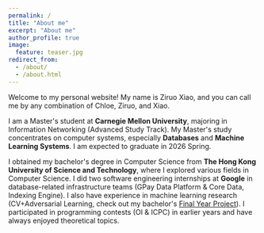 ```yaml
---
permalink: /
title: "About me"
excerpt: "About me"
author_profile: true
image:
  feature: teaser.jpg
redirect_from: 
  - /about/
  - /about.html
---
```

Welcome to my personal website! My name is Ziruo Xiao, and you can call me by any combination of Chloe, Ziruo, and Xiao.

I am a Master's student at **Carnegie Mellon University**, majoring in Information Networking (Advanced Study Track). My Master's study concentrates on computer systems, especially **Databases** and **Machine Learning Systems**. I am expected to graduate in 2026 Spring.

I obtained my bachelor's degree in Computer Science from **The Hong Kong University of Science and Technology**, where I explored various fields in Computer Science. I did two software engineering internships at **Google** in database-related infrastructure teams (GPay Data Platform & Core Data, Indexing Engine). I also have experience in machine learning research (CV+Adversarial Learning, check out my bachelor's [Final Year Project](https://github.com/DL-for-CFD/alpinn_for_submission)). I participated in programming contests (OI & ICPC) in earlier years and have always enjoyed theoretical topics.

